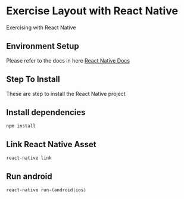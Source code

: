 # Exercise Layout with React Native

Exercising with React Native

## Environment Setup

Please refer to the docs in here [React Native Docs](https://reactnative.dev/docs/environment-setup)

## Step To Install

These are step to install the React Native project

## Install dependencies

```
npm install
```

## Link React Native Asset

```
react-native link
```

## Run android

```
react-native run-(android|ios)
```

